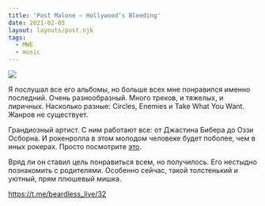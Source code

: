 ```yaml
---
title: 'Post Malone — Hollywood’s Bleeding'
date: 2021-02-05
layout: layouts/post.njk
tags:
  - MWE
  - music
---
```


![](https://i.ibb.co/cCYCryP/image.png)

Я послушал все его альбомы, но больше всех мне понравился именно последний. Очень разнообразный. Много треков, и тяжелых, и лиричных. Насколько разные: Circles, Enemies и Take What You Want. Жанров не существует.

Грандиозный артист. С ним работают все: от Джастина Бибера до Оззи Осборна. И рокенролла в этом молодом человеке будет поболее, чем в иных рокерах. Просто посмотрите [это](https://youtu.be/Nqm5_S2JjHk?t=2115). 

Вряд ли он ставил цель понравиться всем, но получилось. Его нестыдно познакомить с родителями. Особенно сейчас, такой толстенький и уютный, прям плюшевый мишка.

https://t.me/beardless_live/32
